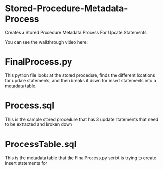 # Stored-Procedure-Metadata-Process
Creates a Stored Procedure Metadata Process For Update Statements

You can see the walkthrough video here: 

# FinalProcess.py
This python file looks at the stored procedure, finds the different locations for update statements, and then breaks it down for insert statements into a metadata table.

# Process.sql
This is the sample stored procedure that has 3 update statements that need to be extracted and broken down

# ProcessTable.sql
This is the metadata table that the FinalProcess.py script is trying to create insert statements for
